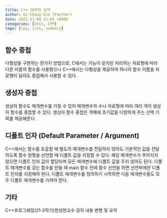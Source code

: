 ```yaml
---
title: C++ 10주차 요약
author: Gi-Chang Kim (Panther)
date: 2021-11-09 22:03 +0900
categories: [Inst, CPP]
tags: [cpp, inst, summary]
---
```


## 함수 중첩

다형성을 구현하는 한가지 방법으로, C에서는 기능이 같지만 처리하는 자료형에 따라 다른 이름의 함수를 사용했으나 C++에서는 다형성을 제공하여 하나의 함수 이름을 자료형이 달라도 중첩해서 사용할 수 있다.

## 생성자 중첩

생성자 함수도 매개변수를 가질 수 있어 매개변수의 수나 자료형에 따라 여러 개의 생성자 함수를 중첩할 수 있다. 생성자 함수 중첩은 객체에 초기값을 다양하게 주는 선택 기회를 제공해준다.

## 디폴트 인자 (Default Parameter / Argument)

C++에서는 함수를 호출할 때 별도의 매개변수를 전달하지 않아도 기본적인 값을 전달하도록 함수 원형을 선언할 때 디폴트 값을 지정할 수 있다.
해당 매개변수가 주어지지 않으면 디폴트 인자 값이 할당되며 모든 매개변수에 디폴트 값을 주지 않아도 된다.
디폴트 매개변수를 갖는 함수를 만들 때 main 함수 전에 함수 선언을 하면 선언부에만 디폴트 인자를 지정해야 한다.
디폴트 매개변수를 정의하기 시작하면 다음 매개변수들도 모두 디폴트 매개변수를 가져야 한다.

## 기타

C++프로그래밍(21-2학기)한성현교수 강의 내용 변형 및 요약